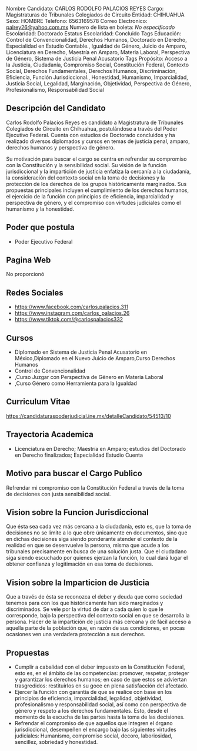 Nombre Candidato: CARLOS RODOLFO PALACIOS REYES
Cargo: Magistraturas de Tribunales Colegiados de Circuito
Entidad: CHIHUAHUA
Sexo: HOMBRE
Telefono: 6563169578
Correo Electronico: palrey26@yahoo.com.mx
Numero de lista en boleta: *No especificado*
Escolaridad: Doctorado
Estatus Escolaridad: Concluido
Tags Educación: Control de Convencionalidad, Derechos Humanos, Doctorado en Derecho, Especialidad en Estudio Contable., Igualdad de Género, Juicio de Amparo, Licenciatura en Derecho, Maestría en Amparo, Materia Laboral, Perspectiva de Género, Sistema de Justicia Penal Acusatorio
Tags Propósito: Acceso a la Justicia, Ciudadanía, Compromiso Social, Constitución Federal, Contexto Social, Derechos Fundamentales, Derechos Humanos, Discriminación, Eficiencia, Función Jurisdiccional., Honestidad, Humanismo, Imparcialidad, Justicia Social, Legalidad, Marginación, Objetividad, Perspectiva de Género, Profesionalismo, Responsabilidad Social


## Descripción del Candidato 

Carlos Rodolfo Palacios Reyes es candidato a Magistratura de Tribunales Colegiados de Circuito en Chihuahua, postulándose a través del Poder Ejecutivo Federal. Cuenta con estudios de Doctorado concluidos y ha realizado diversos diplomados y cursos en temas de justicia penal, amparo, derechos humanos y perspectiva de género.

Su motivación para buscar el cargo se centra en refrendar su compromiso con la Constitución y la sensibilidad social. Su visión de la función jurisdiccional y la impartición de justicia enfatiza la cercanía a la ciudadanía, la consideración del contexto social en la toma de decisiones y la protección de los derechos de los grupos históricamente marginados. Sus propuestas principales incluyen el cumplimiento de los derechos humanos, el ejercicio de la función con principios de eficiencia, imparcialidad y perspectiva de género, y el compromiso con virtudes judiciales como el humanismo y la honestidad.


## Poder que postula

- Poder Ejecutivo Federal


## Pagina Web

No proporcionó


## Redes Sociales

- https://www.facebook.com/carlos.palacios.311
- https://www.instagram.com/carlos_palacios.26
- https://www.tiktok.com/@carlospalacios332


## Cursos

- Diplomado en Sistema de Justicia Penal Acusatorio en México,Diplomado en el Nuevo Juicio de Amparo,Curso Derechos Humanos
- Control de Convencionalidad
- ,Curso Juzgar con Perspectiva de Género en Materia Laboral
- ,Curso Género como Herramienta para la Igualdad


## Curriculum Vitae

https://candidaturaspoderjudicial.ine.mx/detalleCandidato/54513/10


## Trayectoria Academica

- Licenciatura en Derecho; Maestría en Amparo; estudios del Doctorado en Derecho finalizados; Especialidad Estudio Cuenta


## Motivo para buscar el Cargo Publico

Refrendar mi compromiso con la Constitución Federal a través de la toma de decisiones con justa sensibilidad social.


## Vision sobre la Funcion Jurisdiccional

Que ésta sea cada vez más cercana a la ciudadanía, esto es, que la toma de decisiones no se limite a lo que obre únicamente en documentos, sino que en dichas decisiones siga siendo ponderante atender el contexto de la realidad en que se desenvuelve la persona, misma que acude a los tribunales precisamente en busca de una solución justa. Que el ciudadano siga siendo escuchado por quienes ejerzan la función, lo cual dará lugar el obtener confianza y legitimación en esa toma de decisiones.


## Vision sobre la Imparticion de Justicia

Que a través de ésta se reconozca el deber y deuda que como sociedad tenemos para con los que históricamente han sido marginados y discriminados. Se vele por la virtud de dar a cada quien lo que le corresponde, bajo la perspectiva del contexto social en que se desarrolla la persona. Hacer de la impartición de justicia más cercana y de fácil acceso a aquella parte de la población que, en razón de sus condiciones, en pocas ocasiones ven una verdadera protección a sus derechos.


## Propuestas

- Cumplir a cabalidad con el deber impuesto en la Constitución Federal, esto es, en el ámbito de las competencias: promover, respetar, proteger y garantizar los derechos humanos; en caso de que estos se adviertan trasgredidos: restituirlos en su goce en plena satisfacción del afectado.
- Ejercer la función con garantía de que se realice con base en los principios de eficiencia, imparcialidad, legalidad, objetividad, profesionalismo y responsabilidad social, así como con perspectiva de género y respeto a los derechos fundamentales. Esto, desde el momento de la escucha de las partes hasta la toma de las decisiones.
- Refrendar el compromiso de que aquellos que integren el órgano jurisdiccional, desempeñen el encargo bajo las siguientes virtudes judiciales: Humanismo, compromiso social, decoro, laboriosidad, sencillez, sobriedad y honestidad.

